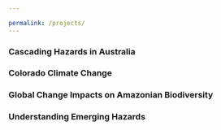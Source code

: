 ```yaml
---

permalink: /projects/
---
```



### Cascading Hazards in Australia

### Colorado Climate Change

### Global Change Impacts on Amazonian Biodiversity

### Understanding Emerging Hazards
